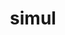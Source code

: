 ---
title: simul
meaning: together, at the same time
ch: nine
pos: adverb
derivative: simultaneous
mt: yes
mt8thru10: yes
---
